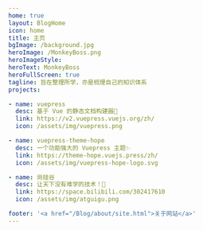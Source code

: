 ```yaml
---
home: true
layout: BlogHome
icon: home
title: 主页
bgImage: /background.jpg
heroImage: /MonkeyBoss.png
heroImageStyle:
heroText: MonkeyBoss
heroFullScreen: true
tagline: 旨在整理所学，亦是梳理自己的知识体系
projects:

- name: vuepress
  desc: 基于 Vue 的静态文档构建器🎉
  link: https://v2.vuepress.vuejs.org/zh/
  icon: /assets/img/vuepress.png

- name: vuepress-theme-hope
  desc: 一个功能强大的 Vuepress 主题✨
  link: https://theme-hope.vuejs.press/zh/
  icon: /assets/img/vuepress-hope-logo.svg

- name: 尚硅谷
  desc: 让天下没有难学的技术！🎁
  link: https://space.bilibili.com/302417610
  icon: /assets/img/atguigu.png

footer: '<a href="/Blog/about/site.html">关于网站</a>'
---
```

